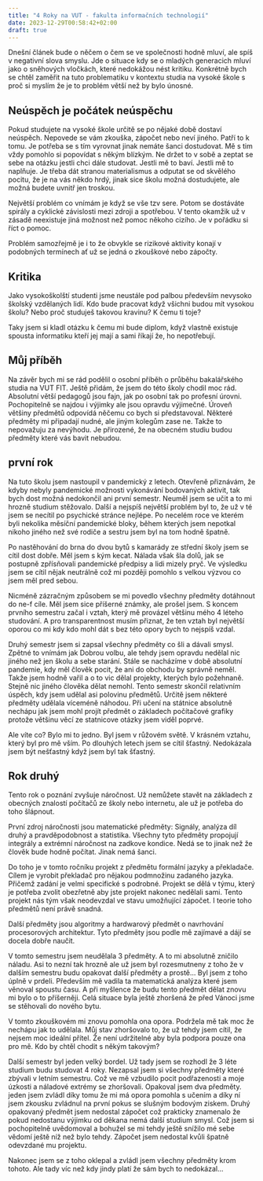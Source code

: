 ```yaml
---
title: "4 Roky na VUT - fakulta informačních technologií"
date: 2023-12-29T00:58:42+02:00
draft: true
---
```


Dnešní článek bude o něčem o čem se ve společnosti hodně mluví, ale spíš v negativní slova smyslu. Jde o situace kdy se o mladých generacich mluví jako o sněhových vločkách, které nedokážou nést kritiku. Konkrétně bych se chtěl zaměřit na tuto problematiku v kontextu studia na vysoké škole s proč si myslím že je to problém větší než by bylo únosné.

<!--more-->

## Neúspěch je počátek neúspěchu 
Pokud studujete na vysoké škole určitě se po nějaké době dostaví neúspěch. Nepovede se vám zkouška, zápočet nebo neví jiného. Patří to k tomu. Je potřeba se s tím vyrovnat jinak nemáte šanci dostudovat. Mě s tim vždy pomohlo si popovídat s někým blízkým. Ne držet to v sobě a zeptat se sebe na otázku jestli chci dále studovat. Jestli mě to baví. Jestli mě to naplňuje. Je třeba dát stranou materialismus a odputat se od skvělého pocitu, že je na vás někdo hrdý, jinak sice školu možná dostudujete, ale možná budete uvnitř jen troskou. 

Největší problém co vnímám je když se vše tzv sere. Potom se dostáváte spirály a cyklické závislosti mezi zdroji a spotřebou.  V tento okamžik už v zásadě neexistuje jiná možnost než pomoc někoho cizího. Je v pořádku si říct o pomoc.

Problém samozřejmě je i to že obvykle se rizikové aktivity konají v podobných termínech ať už se jedná o zkouškové nebo zápočty. 


## Kritika

Jako vysokoškolští studenti jsme neustále pod palbou především nevysoko školský vzdělaných lidí. Kdo bude pracovat když všichni budou mít vysokou školu? Nebo proč studuješ takovou kravinu? K čemu ti toje?

Taky jsem si kladl otázku k čemu mi bude diplom, když vlastně existuje spousta informatiku kteří jej mají a sami říkají že, ho nepotřebují. 

## Můj příběh 

Na závěr bych mi se rád podělil o osobní příběh o průběhu bakalářského studia na VUT FIT. Ještě přidám, že jsem do této školy chodil moc rád. Absolutní větší pedagogů jsou fajn, jak po osobní tak po profesní úrovni. Pochopitelně se najdou i výjimky ale jsou opravdu výjimečné. Úroveň většiny předmětů odpovídá něčemu co bych si představoval. Některé předměty mi připadají nudné, ale jiným kolegům zase ne. Takže to nepovažuju za nevýhodu. Je přirozené, že na obecném studiu budou předměty které vás bavit nebudou. 

## první rok

Na tuto školu jsem nastoupil v pandemický z letech. Otevřeně přiznávám, že kdyby nebyly pandemické možnosti vykonávání bodovaných aktivit, tak bych dost možná nedokončil ani první semestr. Neuměl jsem se učit a to mi hrozně studium stěžovalo. Další a nejspíš největší problém byl to, že už v té jsem se necítil po psychické stránce nejlépe. Po necelém roce ve kterém byli nekolika měsíční pandemické bloky, během kterých jsem nepotkal nikoho jiného než své rodiče a sestru jsem byl na tom hodně špatně. 

Po nastěhování do brna do dvou bytů s kamarády ze střední školy jsem se cítil dost dobře. Měl jsem s kým kecat. Nálada však šla dolů, jak se postupně zpřísňovali pandemické předpisy a lidi mizely pryč. Ve výsledku jsem se cítil nějak neutrálně což mi později pomohlo s velkou výzvou co jsem měl pred sebou.

Nicméně zázračným způsobem se mi povedlo všechny předměty dotáhnout do ne-f cíle. Měl jsem sice příšerné známky, ale prošel jsem. S koncem prvního semestru začal i vztah, který mě provázel většinu mého 4 léteho studování. A pro transparentnost musím přiznat, že ten vztah byl největší oporou co mi kdy kdo mohl dát s bez této opory bych to nejspíš vzdal.

Druhý semestr jsem si zapsal všechny předměty co šli a dávali smysl. Zpětné to vnímám jak Dobrou volbu, ale tehdy jsem opravdu nedělal nic jiného než jen školu a sebe starání. Stále se nacházíme v době absolutní pandemie, kdy měl člověk pocit,  že ani do obchodu by správně neměl. Takže jsem hodně vařil a o to vic dělal projekty, kterých bylo požehnaně. Stejně nic jiného člověka dělat nemohl. Tento semestr skončil relativním úspěch, kdy jsem udělal asi polovinu předmětů. Určitě jsem některé předměty udělala víceméně náhodou. Při učení na státnice absolutně nechápu jak jsem mohl projít předmět o základech počítačové grafiky protože většinu věcí ze statnicove otázky jsem viděl poprvé.

Ale víte co? Bylo mi to jedno. Byl jsem v růžovém světě. V krásném vztahu, který byl pro mě vším. Po dlouhých letech jsem se cítil šťastný. Nedokázala jsem být nešťastný když jsem byl tak šťastný.

## Rok druhý 

Tento rok o poznání zvyšuje náročnost. Už nemůžete stavět na základech z obecných znalostí počítačů ze školy nebo internetu, ale už je potřeba do toho šlápnout. 

První zdroj náročnosti jsou matematické předměty: Signály, analýza díl druhý a pravděpodobnost a statistika. Všechny tyto předměty propojují integrály a extrémní náročnost na zadkove kondice. Nedá se to jinak než že člověk bude hodně počítat. Jinak nemá šanci.

Do toho je v tomto ročníku projekt z předmětu formální jazyky a překladače. Cílem je vyrobit překladač pro nějakou podmnožinu zadaného jazyka. Přičemž zadání je velmi specifické s podrobné. Projekt se dělá v týmu, který je potřeba zvolit obezřetně aby jste projekt nakonec nedělali sami. Tento projekt nás tým však neodevzdal ve stavu umožňující zápočet. I teorie toho předmětů není právě snadná.

Další předměty jsou algoritmy a hardwarový předmět o navrhování procesorových architektur. Tyto předměty jsou podle mě zajímavé a dájí se docela dobře naučit.

V tomto semestru jsem neudělala 3 předměty. A to mi absolutně zničilo náladu. Asi to nezní tak hrozně ale už jsem byl rozesmutneny z toho že v dalším semestru budu opakovat další předměty a prostě... Byl jsem z toho úplně v prdeli. Především mě vadila ta matematická analýza které jsem věnoval spoustu času. A při myšlence že budu tento předmět dělat znovu mi bylo o to příšerněji. Celá situace byla ještě zhoršená že před Vánoci jsme se stěhovali do nového bytu.

V tomto zkouškovém mi znovu pomohla ona opora. Podržela mě tak moc že nechápu jak to udělala. Můj stav zhoršovalo to, že už tehdy jsem cítil, že nejsem moc ideální přítel. Že není udržitelné aby byla podpora pouze ona pro mě. Kdo by chtěl chodit s někým takovým?

Další semestr byl jeden velký bordel. Už tady jsem se rozhodl že 3 léte studium budu studovat 4 roky. Nezapsal jsem si všechny předměty které zbývali v letním semestru. Což ve mě vzbudilo pocit podřazenosti a moje úzkosti a náladové extrémy se zhoršovali. Opakoval jsem dva předměty. jeden jsem zvládl díky tomu že mi má opora pomohla s učením a díky ní jsem zkousku zvládnul na první pokus se slušným bodovým ziskem. Druhý opakovaný předmět jsem nedostal zápočet což prakticky znamenalo že pokud nedostanu výjimku od děkana nemá další studium smysl. Což jsem si pochopitelně uvědomoval a bohužel se mi tehdy ještě snížilo mé sebe vědomí ještě níž než bylo tehdy. Zápočet jsem nedostal kvůli špatně odevzdané mu projektu.

Nakonec jsem se z toho oklepal a zvládl jsem všechny předměty krom tohoto. Ale tady víc než kdy jindy platí že sám bych to nedokázal... 
